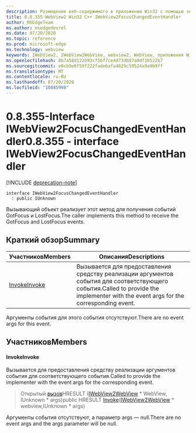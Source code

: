 ```yaml
---
description: Размещение веб-содержимого в приложении Win32 с помощью элемента управления Microsoft Edge WebView2
title: 0.8.355-WebView2 Win32 C++ IWebView2FocusChangedEventHandler
author: MSEdgeTeam
ms.author: msedgedevrel
ms.date: 07/20/2020
ms.topic: reference
ms.prod: microsoft-edge
ms.technology: webview
keywords: IWebView2, IWebView2WebView, webview2, WebView, приложения Win32, Win32, EDGE
ms.openlocfilehash: 8b7a588122b93cf56f7ce4473db87a0df16522b7
ms.sourcegitcommit: e0cb9e6f59f222fade6afa4829c59524a9a9b9ff
ms.translationtype: MT
ms.contentlocale: ru-RU
ms.lasthandoff: 07/20/2020
ms.locfileid: "10885998"
---
```

# <span data-ttu-id="95cf9-104">0.8.355-Interface IWebView2FocusChangedEventHandler</span><span class="sxs-lookup"><span data-stu-id="95cf9-104">0.8.355 - interface IWebView2FocusChangedEventHandler</span></span> 

[!INCLUDE [deprecation-note](../../includes/deprecation-note.md)]

```
interface IWebView2FocusChangedEventHandler
  : public IUnknown
```

<span data-ttu-id="95cf9-105">Вызывающий объект реализует этот метод для получения событий GotFocus и LostFocus.</span><span class="sxs-lookup"><span data-stu-id="95cf9-105">The caller implements this method to receive the GotFocus and LostFocus events.</span></span>

## <span data-ttu-id="95cf9-106">Краткий обзор</span><span class="sxs-lookup"><span data-stu-id="95cf9-106">Summary</span></span>

 <span data-ttu-id="95cf9-107">Участников</span><span class="sxs-lookup"><span data-stu-id="95cf9-107">Members</span></span>                        | <span data-ttu-id="95cf9-108">Описания</span><span class="sxs-lookup"><span data-stu-id="95cf9-108">Descriptions</span></span>
--------------------------------|---------------------------------------------
[<span data-ttu-id="95cf9-109">Invoke</span><span class="sxs-lookup"><span data-stu-id="95cf9-109">Invoke</span></span>](#invoke) | <span data-ttu-id="95cf9-110">Вызывается для предоставления средству реализации аргументов события для соответствующего события.</span><span class="sxs-lookup"><span data-stu-id="95cf9-110">Called to provide the implementer with the event args for the corresponding event.</span></span>

<span data-ttu-id="95cf9-111">Аргументы события для этого события отсутствуют.</span><span class="sxs-lookup"><span data-stu-id="95cf9-111">There are no event args for this event.</span></span>

## <span data-ttu-id="95cf9-112">Участников</span><span class="sxs-lookup"><span data-stu-id="95cf9-112">Members</span></span>

#### <span data-ttu-id="95cf9-113">Invoke</span><span class="sxs-lookup"><span data-stu-id="95cf9-113">Invoke</span></span> 

<span data-ttu-id="95cf9-114">Вызывается для предоставления средству реализации аргументов события для соответствующего события.</span><span class="sxs-lookup"><span data-stu-id="95cf9-114">Called to provide the implementer with the event args for the corresponding event.</span></span>

> <span data-ttu-id="95cf9-115">Открытый [вызов](#invoke)HRESULT ([IWebView2WebView](IWebView2WebView.md) \* WebView, IUnknown \* args)</span><span class="sxs-lookup"><span data-stu-id="95cf9-115">public HRESULT [Invoke](#invoke)([IWebView2WebView](IWebView2WebView.md) \* webview,IUnknown \* args)</span></span>

<span data-ttu-id="95cf9-116">Аргументы события отсутствуют, а параметр args — null.</span><span class="sxs-lookup"><span data-stu-id="95cf9-116">There are no event args and the args parameter will be null.</span></span>

